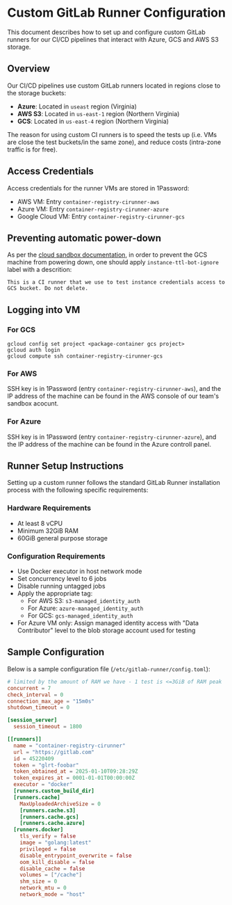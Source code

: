 # Custom GitLab Runner Configuration

This document describes how to set up and configure custom GitLab runners for our CI/CD pipelines that interact with Azure, GCS and AWS S3 storage.

## Overview

Our CI/CD pipelines use custom GitLab runners located in regions close to the storage buckets:

- **Azure**: Located in `useast` region (Virginia)
- **AWS S3**: Located in `us-east-1` region (Northern Virginia)
- **GCS**: Located in `us-east-4` region (Northern Virginia)

The reason for using custom CI runners is to speed the tests up (i.e. VMs are close the test buckets/in the same zone), and reduce costs (intra-zone traffic is for free).

## Access Credentials

Access credentials for the runner VMs are stored in 1Password:

- AWS VM: Entry `container-registry-cirunner-aws`
- Azure VM: Entry `container-registry-cirunner-azure`
- Google Cloud VM: Entry `container-registry-cirunner-gcs`

## Preventing automatic power-down

As per the [cloud sandbox documentation](https://gitlab.com/gitlab-com/gl-security/product-security/vulnerability-management/vulnerability-management-internal/instance-ttl-automation#exclusion-label), in order to prevent the GCS machine from powering down, one should apply `instance-ttl-bot-ignore` label with a descrition:

```plaintext
This is a CI runner that we use to test instance credentials access to GCS bucket. Do not delete.
```

## Logging into VM

### For GCS

```shell
gcloud config set project <package-container gcs project>
gcloud auth login
gcloud compute ssh container-registry-cirunner-gcs      
```

### For AWS

SSH key is in 1Password (entry `container-registry-cirunner-aws`), and the IP address of the machine can be found in the AWS console of our team's sandbox acocunt.

### For Azure

SSH key is in 1Password (entry `container-registry-cirunner-azure`), and the IP address of the machine can be found in the Azure controll panel.

## Runner Setup Instructions

Setting up a custom runner follows the standard GitLab Runner installation process with the following specific requirements:

### Hardware Requirements

- At least 8 vCPU
- Minimum 32GiB RAM
- 60GiB general purpose storage

### Configuration Requirements

- Use Docker executor in host network mode
- Set concurrency level to 6 jobs
- Disable running untagged jobs
- Apply the appropriate tag:
  - For AWS S3: `s3-managed_identity_auth`
  - For Azure: `azure-managed_identity_auth`
  - For GCS: `gcs-managed_identity_auth`
- For Azure VM only: Assign managed identity access with "Data Contributor" level to the blob storage account used for testing

## Sample Configuration

Below is a sample configuration file (`/etc/gitlab-runner/config.toml`):

```toml
# limited by the amount of RAM we have - 1 test is <=3GiB of RAM peak
concurrent = 7
check_interval = 0
connection_max_age = "15m0s"
shutdown_timeout = 0

[session_server]
  session_timeout = 1800

[[runners]]
  name = "container-registry-cirunner"
  url = "https://gitlab.com"
  id = 45220409
  token = "glrt-foobar"
  token_obtained_at = 2025-01-10T09:28:29Z
  token_expires_at = 0001-01-01T00:00:00Z
  executor = "docker"
  [runners.custom_build_dir]
  [runners.cache]
    MaxUploadedArchiveSize = 0
    [runners.cache.s3]
    [runners.cache.gcs]
    [runners.cache.azure]
  [runners.docker]
    tls_verify = false
    image = "golang:latest"
    privileged = false
    disable_entrypoint_overwrite = false
    oom_kill_disable = false
    disable_cache = false
    volumes = ["/cache"]
    shm_size = 0
    network_mtu = 0
    network_mode = "host"
```
